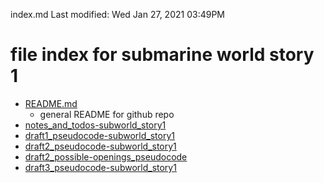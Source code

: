 index.md
Last modified: Wed Jan 27, 2021  03:49PM

# file index for submarine world story 1
* [README.md](README.md)
	* general README for github repo
* [notes_and_todos-subworld_story1](notes_and_todos-subworld_story1.wiki)
* [draft1_pseudocode-subworld_story1](draft1_pseudocode-subworld_story1)
* [draft2_pseudocode-subworld_story1](draft2_pseudocode-subworld_story1)
* [draft2_possible-openings_pseudocode](draft2_possible-openings_pseudocode)
* [draft3_pseudocode-subworld_story1](draft3_pseudocode-subworld_story1)

